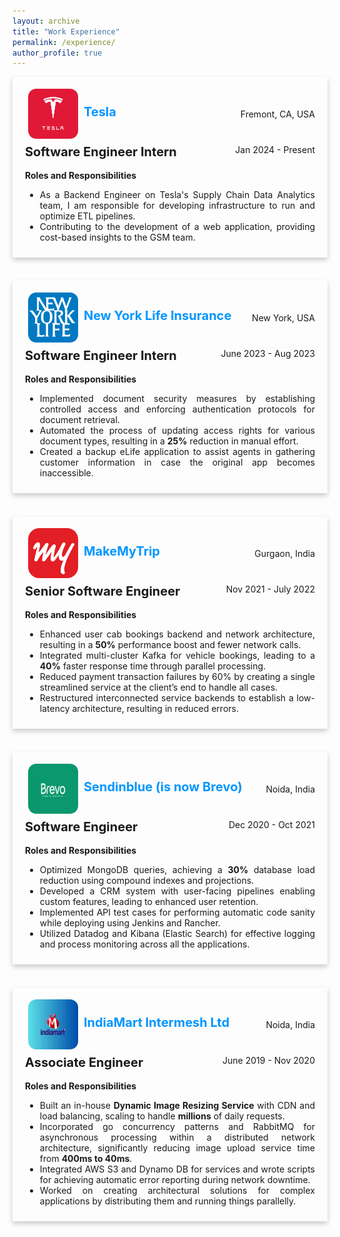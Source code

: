 ```yaml
---
layout: archive
title: "Work Experience"
permalink: /experience/
author_profile: true
---
```


<div style="box-shadow: 0 4px 8px 0 rgba(0,0,0,0.2); transition: 0.3s; width: 100%; margin-bottom: 20px;" 
     onmouseover="this.style.boxShadow='0 8px 16px 0 rgba(0,0,0,0.2)';" 
     onmouseout="this.style.boxShadow='0 4px 8px 0 rgba(0,0,0,0.2)';">
    <div style="padding: 10px 20px;">
        <div style="padding: 4px 0; display: flex; justify-content: space-between; align-items: center;">
            <div>
                <a href="https://www.tesla.com/"><img src="/images/logo7.png" 
                     alt="usc logo" style="height: 80px; width:80px; padding:5px; border-radius: 20%; background-size: cover; vertical-align:middle;"/></a>
                <b><a href="https://www.tesla.com/" style="text-decoration: none;  color:#0096FF; font-size:20px;" onmouseover="this.style.color = '#0096FF'; this.style.textDecoration = 'underline #89CFF0';" onmouseout="this.style.color = '#0096FF'; this.style.textDecoration = 'none';">Tesla</a></b>
            </div>
            <span style="float: right;">Fremont, CA, USA</span>
        </div>
        <b style="font-size:20px;">Software Engineer Intern</b>
        <span style="float: right;">Jan 2024 - Present</span>
        <br><br>
        <b>Roles and Responsibilities</b>
        <ul style="text-align: justify;">
            <li>As a Backend Engineer on Tesla's Supply Chain Data Analytics team, I am responsible for developing infrastructure to run and optimize ETL pipelines.</li>
            <li>Contributing to the development of a web application, providing cost-based insights to the GSM team.</li>
        </ul>
    </div>
</div>
<br>

<div style="box-shadow: 0 4px 8px 0 rgba(0,0,0,0.2); transition: 0.3s; width: 100%; margin-bottom: 20px;" 
     onmouseover="this.style.boxShadow='0 8px 16px 0 rgba(0,0,0,0.2)';" 
     onmouseout="this.style.boxShadow='0 4px 8px 0 rgba(0,0,0,0.2)';">
    <div style="padding: 10px 20px;">
        <div style="padding: 4px 0; display: flex; justify-content: space-between; align-items: center;">
            <div>
                <a href="https://www.newyorklife.com/"><img src="/images/logo3.png" 
                     alt="usc logo" style="height: 80px; width:80px; padding:5px; border-radius: 20%; background-size: cover; vertical-align:middle;"/></a>
                <b><a href="https://www.newyorklife.com/" style="text-decoration: none;  color:#0096FF; font-size:20px;" onmouseover="this.style.color = '#0096FF'; this.style.textDecoration = 'underline #89CFF0';" onmouseout="this.style.color = '#0096FF'; this.style.textDecoration = 'none';">New York Life Insurance</a></b>
            </div>
            <span style="float: right;">New York, USA</span>
        </div>
        <b style="font-size:20px;">Software Engineer Intern</b>
        <span style="float: right;">June 2023 - Aug 2023</span>
        <br><br>
        <b>Roles and Responsibilities</b>
        <ul style="text-align: justify;">
            <li>Implemented document security measures by establishing controlled access and enforcing authentication protocols for document retrieval.</li>
            <li>Automated the process of updating access rights for various document types, resulting in a <b>25%</b> reduction in manual effort.</li>
            <li>Created a backup eLife application to assist agents in gathering customer information in case the original app becomes inaccessible.</li>
        </ul>
    </div>
</div>
<br>

<div style="box-shadow: 0 4px 8px 0 rgba(0,0,0,0.2); transition: 0.3s; width: 100%; margin-bottom: 20px;" 
     onmouseover="this.style.boxShadow='0 8px 16px 0 rgba(0,0,0,0.2)';" 
     onmouseout="this.style.boxShadow='0 4px 8px 0 rgba(0,0,0,0.2)';">
    <div style="padding: 10px 20px;">
        <div style="padding: 4px 0; display: flex; justify-content: space-between; align-items: center;">
            <div>
                <a href="https://makemytrip.com/"><img src="/images/logo4.png" 
                     alt="usc logo" style="height: 80px; width:80px; padding:5px; border-radius: 20%; background-size: cover; vertical-align:middle;"/></a>
                <b><a href="https://makemytrip.com/" style="text-decoration: none;  color:#0096FF; font-size:20px;" onmouseover="this.style.color = '#0096FF'; this.style.textDecoration = 'underline #89CFF0';" onmouseout="this.style.color = '#0096FF'; this.style.textDecoration = 'none';">MakeMyTrip</a></b>
            </div>
            <span style="float: right;">Gurgaon, India</span>
        </div>
        <b style="font-size:20px;">Senior Software Engineer</b>
        <span style="float: right;">Nov 2021 - July 2022</span>
        <br><br>
        <b>Roles and Responsibilities</b>
        <ul style="text-align: justify;">
            <li>Enhanced user cab bookings backend and network architecture, resulting in a <b>50%</b> performance boost and fewer network calls.</li>
            <li>Integrated multi-cluster Kafka for vehicle bookings, leading to a <b>40%</b> faster response time through parallel processing.</li>
            <li>Reduced payment transaction failures by 60% by creating a single streamlined service at the client’s end to handle all cases.</li>
            <li>Restructured interconnected service backends to establish a low-latency architecture, resulting in reduced errors.</li>
        </ul>
    </div>
</div>
<br>

<div style="box-shadow: 0 4px 8px 0 rgba(0,0,0,0.2); transition: 0.3s; width: 100%; margin-bottom: 20px;" 
     onmouseover="this.style.boxShadow='0 8px 16px 0 rgba(0,0,0,0.2)';" 
     onmouseout="this.style.boxShadow='0 4px 8px 0 rgba(0,0,0,0.2)';">
    <div style="padding: 10px 20px;">
        <div style="padding: 4px 0; display: flex; justify-content: space-between; align-items: center;">
            <div>
                <a href="https://www.brevo.com/"><img src="/images/logo5.png" 
                     alt="usc logo" style="height: 80px; width:80px; padding:5px; border-radius: 20%; background-size: cover; vertical-align:middle;"/></a>
                <b><a href="https://www.brevo.com/" style="text-decoration: none;  color:#0096FF; font-size:20px;" onmouseover="this.style.color = '#0096FF'; this.style.textDecoration = 'underline #89CFF0';" onmouseout="this.style.color = '#0096FF'; this.style.textDecoration = 'none';">Sendinblue (is now Brevo)</a></b>
            </div>
            <span style="float: right;">Noida, India</span>
        </div>
        <b style="font-size:20px;">Software Engineer</b>
        <span style="float: right;">Dec 2020 - Oct 2021</span>
        <br><br>
        <b>Roles and Responsibilities</b>
        <ul style="text-align: justify;">
            <li>Optimized MongoDB queries, achieving a <b>30%</b> database load reduction using compound indexes and projections.</li>
            <li>Developed a CRM system with user-facing pipelines enabling custom features, leading to enhanced user retention.</li>
            <li>Implemented API test cases for performing automatic code sanity while deploying using Jenkins and Rancher.</li>
            <li>Utilized Datadog and Kibana (Elastic Search) for effective logging and process monitoring across all the applications.</li>
        </ul>
    </div>
</div>
<br>

<div style="box-shadow: 0 4px 8px 0 rgba(0,0,0,0.2); transition: 0.3s; width: 100%; margin-bottom: 20px;" 
     onmouseover="this.style.boxShadow='0 8px 16px 0 rgba(0,0,0,0.2)';" 
     onmouseout="this.style.boxShadow='0 4px 8px 0 rgba(0,0,0,0.2)';">
    <div style="padding: 10px 20px;">
        <div style="padding: 4px 0; display: flex; justify-content: space-between; align-items: center;">
            <div>
                <a href="https://www.indiamart.com/"><img src="/images/logo6.png" 
                     alt="usc logo" style="height: 80px; width:80px; padding:5px; border-radius: 20%; background-size: cover; vertical-align:middle;"/></a>
                <b><a href="https://www.indiamart.com/" style="text-decoration: none;  color:#0096FF; font-size:20px;" onmouseover="this.style.color = '#0096FF'; this.style.textDecoration = 'underline #89CFF0';" onmouseout="this.style.color = '#0096FF'; this.style.textDecoration = 'none';">IndiaMart Intermesh Ltd</a></b>
            </div>
            <span style="float: right;">Noida, India</span>
        </div>
        <b style="font-size:20px;">Associate Engineer</b>
        <span style="float: right;">June 2019 - Nov 2020</span>
        <br><br>
        <b>Roles and Responsibilities</b>
        <ul style="text-align: justify;">
            <li>Built an in-house <b>Dynamic Image Resizing Service</b> with CDN and load balancing, scaling to handle <b>millions</b> of daily requests.</li>
            <li>Incorporated go concurrency patterns and RabbitMQ for asynchronous processing within a distributed network architecture, significantly reducing image upload service time from <b>400ms to 40ms</b>.</li>
            <li>Integrated AWS S3 and Dynamo DB for services and wrote scripts for achieving automatic error reporting during network downtime.</li>
            <li>Worked on creating architectural solutions for complex applications by distributing them and running things parallelly.</li>
        </ul>
    </div>
</div>
<br>